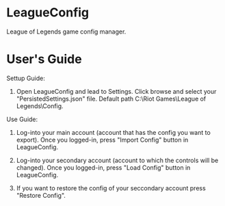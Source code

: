 # LeagueConfig
League of Legends game config manager. 

# User's Guide

Settup Guide: 

  1. Open LeagueConfig and lead to Settings. Click browse and select your "PersistedSettings.json" file. 
  Default path C:\Riot Games\League of Legends\Config.
 
 
Use Guide:

  1. Log-into your main account (account that has the config you want to export). Once you logged-in, press "Import Config" button in LeagueConfig.
  
  2. Log-into your secondary account (account to which the controls will be changed). Once you logged-in, press "Load Config" button in LeagueConfig.  
  
 3. If you want to restore the config of your seccondary account press "Restore Config".
